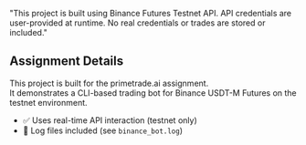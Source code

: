 
"This project is built using Binance Futures Testnet API. API credentials are user-provided at runtime. No real credentials or trades are stored or included."

##  Assignment Details

This project is built for the primetrade.ai assignment.  
It demonstrates a CLI-based trading bot for Binance USDT-M Futures on the testnet environment.

- ✅ Uses real-time API interaction (testnet only)
- 📝 Log files included (see `binance_bot.log`)
